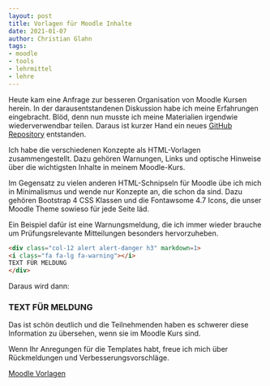 ```yaml
--- 
layout: post
title: Vorlagen für Moodle Inhalte
date: 2021-01-07
author: Christian Glahn
tags: 
- moodle
- tools
- lehrmittel
- lehre
---
```


Heute kam eine Anfrage zur besseren Organisation von Moodle Kursen herein. In der darausentstandenen Diskussion habe ich meine Erfahrungen eingebracht. Blöd, denn nun musste ich meine Materialien irgendwie wiederverwendbar teilen. Daraus ist kurzer Hand ein neues [GitHub Repository](https://github.com/dxiai/moodle-content-templates) entstanden.

Ich habe die verschiedenen Konzepte als HTML-Vorlagen zusammengestellt. Dazu gehören Warnungen, Links und optische Hinweise über die wichtigsten Inhalte in meinem Moodle-Kurs. 

Im Gegensatz zu vielen anderen HTML-Schnipseln für Moodle übe ich mich in Minimalismus und wende nur Konzepte an, die schon da sind. Dazu gehören Bootstrap 4 CSS Klassen und die Fontawsome 4.7 Icons, die unser Moodle Theme sowieso für jede Seite läd.

Ein Beispiel dafür ist eine Warnungsmeldung, die ich immer wieder brauche um Prüfungsrelevante Mitteilungen besonders hervorzuheben. 

```HTML
<div class="col-12 alert alert-danger h3" markdown=1>
<i class="fa fa-lg fa-warning"></i>
TEXT FÜR MELDUNG
</div>
```

Daraus wird dann: 

<div class="alert alert-danger">
<h3 markdown=1 class="alert alert-danger">
<i class="fa fa-lg fa-warning"></i>
TEXT FÜR MELDUNG
</h3>
</div>

Das ist schön deutlich und die Teilnehmenden haben es schwerer diese Information zu übersehen, wenn sie im Moodle Kurs sind.

Wenn Ihr Anregungen für die Templates habt, freue ich mich über Rückmeldungen und Verbesserungsvorschläge.

[Moodle Vorlagen](https://github.com/dxiai/moodle-content-templates)
